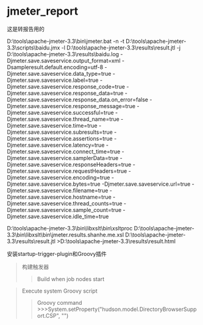 # jmeter_report
这是转报告用的

D:\tools\apache-jmeter-3.3\bin\jmeter.bat -n -t D:\tools\apache-jmeter-3.3\scripts\baidu.jmx -l D:\tools\apache-jmeter-3.3\results\result.jtl -j D:\tools\apache-jmeter-3.3\results\baidu.log    -Djmeter.save.saveservice.output_format=xml -Dsampleresult.default.encoding=utf-8   -Djmeter.save.saveservice.data_type=true   -Djmeter.save.saveservice.label=true   -Djmeter.save.saveservice.response_code=true   -Djmeter.save.saveservice.response_data=true   -Djmeter.save.saveservice.response_data.on_error=false   -Djmeter.save.saveservice.response_message=true   -Djmeter.save.saveservice.successful=true   -Djmeter.save.saveservice.thread_name=true   -Djmeter.save.saveservice.time=true   -Djmeter.save.saveservice.subresults=true   -Djmeter.save.saveservice.assertions=true   -Djmeter.save.saveservice.latency=true   -Djmeter.save.saveservice.connect_time=true   -Djmeter.save.saveservice.samplerData=true   -Djmeter.save.saveservice.responseHeaders=true   -Djmeter.save.saveservice.requestHeaders=true   -Djmeter.save.saveservice.encoding=true   -Djmeter.save.saveservice.bytes=true   -Djmeter.save.saveservice.url=true   -Djmeter.save.saveservice.filename=true   -Djmeter.save.saveservice.hostname=true   -Djmeter.save.saveservice.thread_counts=true   -Djmeter.save.saveservice.sample_count=true   -Djmeter.save.saveservice.idle_time=true 

D:\tools\apache-jmeter-3.3\bin\libxslt\bin\xsltproc D:\tools\apache-jmeter-3.3\bin\libxslt\bin\jmeter.results.shanhe.me.xsl  D:\tools\apache-jmeter-3.3\results\result.jtl >D:\tools\apache-jmeter-3.3\results\result.html



安装startup-trigger-plugin和Groovy插件

>构建触发器
  >>Build when job nodes start

>Execute system Groovy script
  >>Groovy command
    >>>System.setProperty("hudson.model.DirectoryBrowserSupport.CSP", "")















